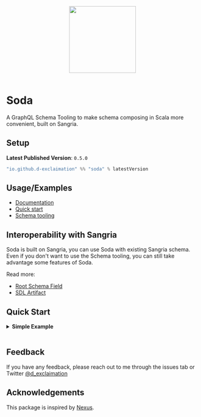 <p align="center">
    <img style="margin: 1rem" src="https://github.com/d-exclaimation/soda/blob/main/icon.png" width="175"/>
</p>
<p align="center"> <h1>Soda</h1></p>


A GraphQL Schema Tooling to make schema composing in Scala more convenient, built on Sangria.

## Setup

**Latest Published Version**: `0.5.0`

```sbt
"io.github.d-exclaimation" %% "soda" % latestVersion
```

## Usage/Examples

- [Documentation](https://soda-tools.netlify.app)
- [Quick start](https://soda-tools.netlify.app/docs/getting-started/setup)
- [Schema tooling](https://soda-tools.netlify.app/docs/guides/schema)

## Interoperability with Sangria

Soda is built on Sangria, you can use Soda with existing Sangria schema. Even if you don't want to use the Schema
tooling, you can still take advantage some features of Soda.

Read more:

- [Root Schema Field](https://soda-tools.netlify.app/docs/features/using-sangria-schema)
- [SDL Artifact](https://soda-tools.netlify.app/docs/features/sdl-artifacts)

## Quick Start

<details>
<summary><b>Simple Example</b></summary>

<br/>

Target SDL

```graphql
type User {
    id: ID!
    name: String!
}

type Query {
    user(id: ID!): User
    users: [User!]!
}
```

#### User

```scala
import io.github.dexclaimation.soda.derive.obj
import io.github.dexclaimation.soda.schema.SodaObject
import sangria.schema.StringType

case class User(id: String, name: String)

// Using macro (More abstraction & limitations, faster to write)
object User {
  final val t = obj[Repo, User]()
}

// Using regular traits (Clear, easier to debug, slower to write)
object User extends SodaObject[Repo, User]("User") {
  def definition: Def = { t =>
    t.id(of = _.id)
    t.prop("name", StringType, of = _.name)
  }
}
```

#### Query type

```scala
import io.github.dexclaimation.soda.schema._
import sangria.schema.{IDType, OptionType, ListType, Dfe}

class Repo {
  private val Users = Map("1" -> User("1", "Bob"))

  def user(id: String): Option[User] =
    Users get id

  def products: List[Product] = Users.values.toList
}

object UserQuery extends SodaQuery[Repo, Unit] {
  val id = $("id", IDType)

  def definition: Def = { t =>
    t.field("user", OptionType(User.t), args = id :: Nil) { 
      case Dfe(_, a, c) =>
        c.user(a.arg(id))
    }

    t.field("users", ListType(User.t)) {
      case Dfe(_, _, c) => c.users
    }
  }
}
```

Get the final schema

```scala
import io.github.dexclaimation.soda.core.SchemaDefinition.makeSchema

val schema = makeSchema(UserQuery.t)
```

</details>

<br/>

## Feedback

If you have any feedback, please reach out to me through the issues tab or
Twitter [@d_exclaimation](https://twitter.com/d_exclaimation)

## Acknowledgements

This package is inspired by [Nexus](https://github.com/graphql-nexus/nexus).

